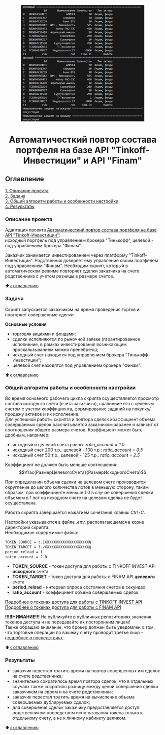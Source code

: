 <center><img src = https://github.com/al-ogr/Tinkoff-auto-following/blob/main/img/img0.png alt="drawing" style="width:400px;"></center>

# <center>Автоматичесткий повтор состава портфеля на базе API "Tinkoff-Инвестиции" и API "Finam"</center>

## Оглавление  
[1. Описание проекта](README.md#Описание-проекта)  
[2. Задача](README.md#Задача)  
[3. Общий алгоритм работы и особенности настройки](README.md#Общий-алгоритм-работы-и-особенности-настройки)  
[4. Результаты](README.md#Результаты)

### Описание проекта
Адаптация проекта [Автоматичесткий повтор состава портфеля на базе API "Tinkoff-Инвестиции"](https://github.com/al-ogr/Tinkoff-auto-following):  
исходный портфель под управлением брокера "Тинькофф", целевой - под управлением брокера "Финам".

Заказчик занимается инвестированием через платформу "Tinkoff-Инвестиции". Родственник доверяет ему управление своим портфелем под управлением "Финам". Необходим скрипт, который в автоматическом режиме повторяет сделки заказчика на счете родственника с учетом разницы в размере счетов.

:arrow_up:[к оглавлению](README.md#Оглавление)

### Задача   
Скрипт запускается заказчиком на время проведения торгов и повторяет совершенные сделки.

**Основные условия**     
- торговля акциями и фондами;
- сделки исполняются по рыночной заявке (гарантированное исполнение, в рамках инвестирования возникающим проскальзыванием можно пренебречь);
- исходный счет находятся под управлением брокера "Тинькофф-Инвестиции";
- целевой счет находятся под управлением брокера "Финам".

:arrow_up:[к оглавлению](README.md#Оглавление)

### Общий алгоритм работы и особенности настройки
Во время основного рабочего цикла скрипта осуществляется просмотр состава исходного счета (счета заказчика), сравнение его с целевым счетом с учетом коэффициента, формирование заданий на покупку/продажу активов и их исполнение.  
Для успешной работы скрипта и повтора сделок коэффициент объема совершаемых сделок рассчитывается заказчиком заранее и зависит от соотношения общего размера счетов. Коэффициент может быть дробным, например:
- исходный и целевой счета равны: *ratio_account = 1.0*
- исходный счет 200 т.р., целевой - 100 т.р.: *ratio_account = 0.5*
- исходный счет 50 т.р., целевой - 125 т.р.: *ratio_account = 2.5* 

Коэффициент не должен быть меньше соотношения:  
 $$\frac{РазмерЦелевогоСчета}{РазмерИсходногоСчета}$$
   
При определении объема сделки на целевом счете производится округление до целого количества лотов в меньшую сторону, таким образом, при коэффициенте меньше 1.0 в случае совершения сделки объемом в 1 лот на исходном счете на целевом сделка не будет осуществлена.

Работа скрипта завершается нажатием сочетания клавиш *Ctrl+C*.

Настройки указываются в файле *.env*, располагающемся в корне директории скрипта.  
Необходимое содержимое файла:
```
TOKEN_SOURCE = t.1XXXXXXXXXXXXXXXXXXXXQ
TOKEN_TARGET = f.vXXXXXXXXXXXXXXXXXXXXg
period_reload = 1
ratio_account = 2.0
```
- **TOKEN_SOURCE** - токен доступа для работы с TINKOFF INVEST API **исходного** счета
- **TOKEN_TARGET** - токен доступа для работы с FINAM API **целевого** счета
- **period_reload** - интервал опроса состояния счетов в секундах
- **ratio_account** - коэффициент объема совершаемых сделок

[Подробнее о токенах доступа для работы с TINKOFF INVEST API](https://tinkoff.github.io/investAPI/token/)  
[Подробнее о токенах доступа для работы с FINAM API](https://github.com/cia76/FinamPy/blob/master/Config.py)

**!!!ВНИМАНИЕ!!!** Не публикуйте в публичных репозиториях значения токенов доступа и не передавайте их посторонним лицам!  
Также обращаю внимание, что брокер должен быть уведомлен о том, что торговые операции по вашему счету проводит третье лицо -  [подробнее о последствиях](https://journal.tinkoff.ru/ask/schet-zheni-investor-ya/).
  
:arrow_up:[к оглавлению](README.md#Оглавление)

### Результаты  
- заказчик перестал тратить время на повтор совершенных им сделок на счете родственника;
- значительно сократилось время повтора сделок, что в отдельных случаях также сократило разницу между ценой совершения сделки заказчиком на своем и на счете родственника;
- заказчик перестал тратить время на вычисление объема совершаемых дублируемых сделок;
- для совершения сделок заказчику предоставляется доступ родственником посредством использования токена только к отдельному счету, а не к личному кабинету целиком.

:arrow_up:[к оглавлению](README.md#Оглавление)